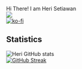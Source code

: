 Hi There! I am Heri Setiawan
<br/>
<a href="https://github.com/antonkomarev/github-profile-views-counter">
<img src="https://komarev.com/ghpvc/?username=heriswn">
<br/>
 [![ko-fi](https://ko-fi.com/img/githubbutton_sm.svg)](https://ko-fi.com/S6S881N2I)
</a>

## Statistics
![Heri GitHub stats](https://github-readme-stats.vercel.app/api?username=heriswn&show_icons=true&theme=onedark)
<br/>
[![GitHub Streak](https://github-readme-streak-stats.herokuapp.com?user=heriswn&theme=dark&hide_border=true&date_format=M%20j%5B%2C%20Y%5D)](https://git.io/streak-stats)
